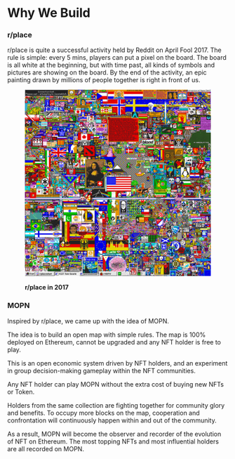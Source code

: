 # Why We Build

### r/place

r/place is quite a successful activity held by Reddit on April Fool 2017. The rule is simple: every 5 mins, players can put a pixel on the board. The board is all white at the beginning, but with time past, all kinds of symbols and pictures are showing on the board. By the end of the activity, an epic painting drawn by millions of people together is right in front of us.

<figure><img src=".gitbook/assets/r-place-2017.png" alt=""><figcaption><p><strong>r/place in 2017</strong></p></figcaption></figure>

### MOPN

Inspired by r/place, we came up with the idea of MOPN.&#x20;

The idea is to build an open map with simple rules. The map is 100% deployed on Ethereum, cannot be upgraded and any NFT holder is free to play.&#x20;

This is an open economic system driven by NFT holders, and an experiment in group decision-making gameplay within the NFT communities.&#x20;

Any NFT holder can play MOPN without the extra cost of buying new NFTs or Token.&#x20;

Holders from the same collection are fighting together for community glory and benefits. To occupy more blocks on the map, cooperation and confrontation will continuously happen within and out of the community.&#x20;

As a result, MOPN will become the observer and recorder of the evolution of NFT on Ethereum. The most topping NFTs and most influential holders are all recorded on MOPN.

<figure><img src=".gitbook/assets/Partmap1" alt=""><figcaption></figcaption></figure>
